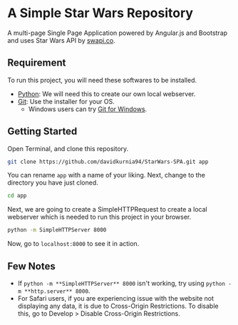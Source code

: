 # A Simple Star Wars Repository
A multi-page Single Page Application powered by Angular.js and Bootstrap and uses Star Wars API by [swapi.co](http://swapi.co).

## Requirement
To run this project, you will need these softwares to be installed.

  * [Python](https://www.python.org/downloads/): We will need this to create our own local webserver.
  * [Git](http://git-scm.com/downloads): Use the installer for your OS.
    * Windows users can try [Git for Windows](http://git-for-windows.github.io/).

## Getting Started
Open Terminal, and clone this repository.

```bash
git clone https://github.com/davidkurnia94/StarWars-SPA.git app
```
You can rename `app` with a name of your liking.
Next, change to the directory you have just cloned.

```bash
cd app
```

Next, we are going to create a SimpleHTTPRequest to create a local webserver which is needed to run this project in your browser.
```bash
python -m SimpleHTTPServer 8000
```

Now, go to `localhost:8000` to see it in action.


## Few Notes
 * If `python -m **SimpleHTTPServer** 8000` isn't working, try using `python -m **http.server** 8000`.
 * For Safari users, if you are experiencing issue with the website not displaying any data, it is due to Cross-Origin Restrictions. To disable this, go to Develop > Disable Cross-Origin Restrictions.
